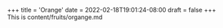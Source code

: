+++
title = 'Orange'
date = 2022-02-18T19:01:24-08:00
draft = false
+++
This is content/fruits/organge.md
